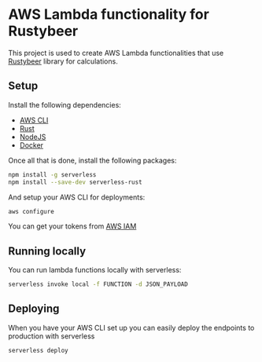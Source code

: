 # AWS Lambda functionality for Rustybeer

This project is used to create AWS Lambda functionalities that use
[Rustybeer](https://github.com/drodil/rustybeer) library for calculations.

## Setup

Install the following dependencies:

* [AWS CLI](https://aws.amazon.com/cli/)
* [Rust](https://rustup.rs/)
* [NodeJS](https://nodejs.org/en/download/)
* [Docker](https://www.docker.com/)

Once all that is done, install the following packages:

```bash
npm install -g serverless
npm install --save-dev serverless-rust
```

And setup your AWS CLI for deployments:

```bash
aws configure
```

You can get your tokens from [AWS
IAM](https://console.aws.amazon.com/iam/home?region=eu-west-1#/security_credentials)

## Running locally

You can run lambda functions locally with serverless:

```bash
serverless invoke local -f FUNCTION -d JSON_PAYLOAD
```

## Deploying

When you have your AWS CLI set up you can easily deploy the endpoints to
production with serverless

```bash
serverless deploy
```

